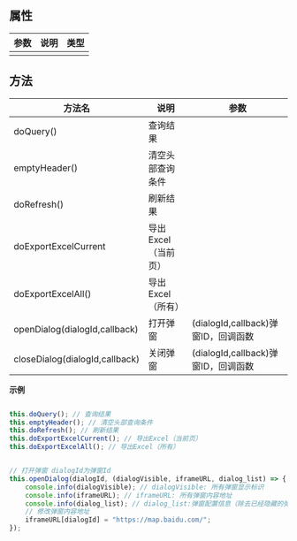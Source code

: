 ##   属性  
 
| 参数    | 说明      | 类型 |
| ------- |---------|-----| 
|    |    |    |  
 

 ##   方法  
  
| 方法名    | 说明      | 参数 |
| ------- |---------|-----| 
|  doQuery()  |  查询结果  |    |  
|  emptyHeader()  |  清空头部查询条件  |    |  
|  doRefresh()  |  刷新结果  |    |  
|  doExportExcelCurrent  |  导出Excel（当前页）  |    |  
|  doExportExcelAll()  |  导出Excel（所有）  |    |  
|  openDialog(dialogId,callback)  |  打开弹窗  |  (dialogId,callback)弹窗ID，回调函数  |  
|  closeDialog(dialogId,callback)  |  关闭弹窗  |  (dialogId,callback)弹窗ID，回调函数  |  



**示例**
```javascript

this.doQuery(); // 查询结果
this.emptyHeader(); // 清空头部查询条件
this.doRefresh(); // 刷新结果
this.doExportExcelCurrent(); // 导出Excel（当前页）
this.doExportExcelAll(); // 导出Excel（所有）


// 打开弹窗 dialogId为弹窗Id
this.openDialog(dialogId, (dialogVisible, iframeURL, dialog_list) => {
    console.info(dialogVisible); // dialogVisible: 所有弹窗显示标识
    console.info(iframeURL); // iframeURL: 所有弹窗内容地址
    console.info(dialog_list); // dialog_list:弹窗配置信息（除去已经隐藏的弹窗数据）
    // 修改弹窗内容地址
    iframeURL[dialogId] = "https://map.baidu.com/";
});

```

 

